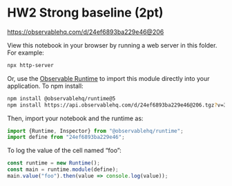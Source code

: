 # HW2 Strong baseline (2pt)

https://observablehq.com/d/24ef6893ba229e46@206

View this notebook in your browser by running a web server in this folder. For
example:

~~~sh
npx http-server
~~~

Or, use the [Observable Runtime](https://github.com/observablehq/runtime) to
import this module directly into your application. To npm install:

~~~sh
npm install @observablehq/runtime@5
npm install https://api.observablehq.com/d/24ef6893ba229e46@206.tgz?v=3
~~~

Then, import your notebook and the runtime as:

~~~js
import {Runtime, Inspector} from "@observablehq/runtime";
import define from "24ef6893ba229e46";
~~~

To log the value of the cell named “foo”:

~~~js
const runtime = new Runtime();
const main = runtime.module(define);
main.value("foo").then(value => console.log(value));
~~~
